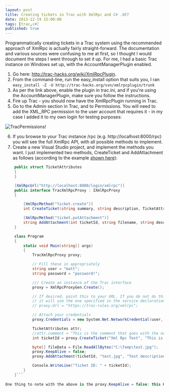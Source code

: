 ```yaml
---
layout: post
title: Creating tickets in Trac with XmlRpc and C# .NET
date: 2013-12-19 15:00:00
tags: [trac,c#]
published: true
---
```


Programmatically creating tickets in a Trac system using the recommended approach of XmlRpc is actually fairly straight-forward. The documentation and various sources were confusing to me at first, so I thought I would document the steps I went through to set it up. For me, I had a basic Trac instance on Windows set up, with the AccountManagerPlugin enabled.

1. Go here: http://trac-hacks.org/wiki/XmlRpcPlugin.
2. From the command-line, run the easy_install option that suits you, I ran `easy_install -Z -U http://trac-hacks.org/svn/xmlrpcplugin/trunk`
3. As per the link above, enable the plugin in trac.ini, and if you're using the AccountManagerPlugin, make sure you follow the instructions.
4. Fire up Trac - you should now have the XmlRpcPlugin running in Trac.
5. Go to the Admin section in Trac, and to Permissions. You will need to add the XML_RPC permission to the user account that requires it - in my case I added it to my own login for testing purposes:

![TracPermissions!](../assets/img/2013/TracPermissions.png "TracPermissions.png")

6. If you browse to your Trac instance /rpc (e.g. http://localhost:8000/rpc) you will see the full XmlRpc API, with all possible methods to implement.
7. Create a new Visual Studio project, and implement the methods you want. I just implemented two methods, CreateTicket and AddAttachment as follows (according to the example [shown here](http://trac-hacks.org/wiki/XmlRpcPlugin/DotNet)):

```csharp
    public struct TicketAttributes
    {
    }

    [XmlRpcUrl("http://localhost:8000/login/xmlrpc")]
    public interface TracXmlRpcProxy : IXmlRpcProxy
    {

        [XmlRpcMethod("ticket.create")]
        int CreateTicket(string summary, string description, TicketAttributes attributes, bool notify, DateTime when);

        [XmlRpcMethod("ticket.putAttachment")]
        string AddAttachment(int ticketId, string filename, string description, byte[] data, bool replace = true);
    }

    class Program
    {
        static void Main(string[] args)
        {
            TracXmlRpcProxy proxy;

            // Fill these in appropriately
            string user = "matt";
            string password = "password!";

            /// Create an instance of the Trac interface
            proxy = XmlRpcProxyGen.Create();

            // If desired, point this to your URL. If you do not do this,
            // it will use the one specified in the service declaration.
            // proxy.Url = "https://trac-rules.org/xmlrpc";

            // Attach your credentials
            proxy.Credentials = new System.Net.NetworkCredential(user, password);

            TicketAttributes attr;
            //attr.comment = "This is the comment that goes with the new page";
            int ticketId = proxy.CreateTicket("Xml Rpc Test", "This is an XML RPC Test", attr, false, DateTime.Now);

            byte[] fileData = File.ReadAllBytes("C:\Temp\test.jpg");
            proxy.KeepAlive = false;
            proxy.AddAttachment(ticketId, "test.jpg", "Test description", fileData, true);

            Console.WriteLine("Ticket ID: " + ticketId);
        }
    }```
	
One thing to note with the above is the proxy.KeepAlive = false: this HAS to be set before sending the attachment otherwise you get the following error: "The server committed a protocol violation. Section=ResponseStatusLine".
